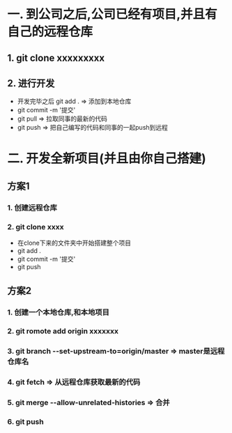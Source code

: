 

# 一. 到公司之后,公司已经有项目,并且有自己的远程仓库
## 1. git clone xxxxxxxxx
## 2. 进行开发
  - 开发完毕之后 git add .  => 添加到本地仓库
  - git commit -m '提交'
  - git pull => 拉取同事的最新的代码
  - git push => 把自己编写的代码和同事的一起push到远程


# 二. 开发全新项目(并且由你自己搭建)
## 方案1
### 1. 创建远程仓库
### 2. git clone xxxx
  - 在clone下来的文件夹中开始搭建整个项目
  - git add .
  - git commit -m '提交'
  - git push

## 方案2
### 1. 创建一个本地仓库,和本地项目
### 2. git romote add origin xxxxxxx 
### 3. git branch --set-upstream-to=origin/master => master是远程仓库名
### 4. git fetch => 从远程仓库获取最新的代码
### 5. git merge --allow-unrelated-histories => 合并
### 6. git push